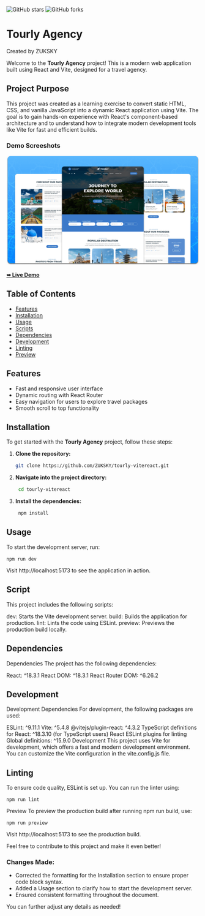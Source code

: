   ![GitHub stars](https://img.shields.io/github/stars/ZUKSKY/tourly-vitereact?style=social)
  ![GitHub forks](https://img.shields.io/github/forks/ZUKSKY/tourly-vitereact?style=social)

# Tourly Agency 
Created by ZUKSKY

Welcome to the **Tourly Agency** project! This is a modern web application built using React and Vite, designed for a travel agency.

## Project Purpose

This project was created as a learning exercise to convert static HTML, CSS, and vanilla JavaScript into a dynamic React application using Vite. The goal is to gain hands-on experience with React's component-based architecture and to understand how to integrate modern development tools like Vite for fast and efficient builds.

### Demo Screeshots

![Tourly Desktop Demo](./readme-images/desktop.png "Desktop Demo")

<a href="https://tourly-zuksky.vercel.app/"><strong>➥ Live Demo</strong></a>

## Table of Contents

- [Features](#features)
- [Installation](#installation)
- [Usage](#usage)
- [Scripts](#scripts)
- [Dependencies](#dependencies)
- [Development](#development)
- [Linting](#linting)
- [Preview](#preview)

## Features

- Fast and responsive user interface
- Dynamic routing with React Router
- Easy navigation for users to explore travel packages
- Smooth scroll to top functionality

## Installation

To get started with the **Tourly Agency** project, follow these steps:

1. **Clone the repository:**

   ```bash
   git clone https://github.com/ZUKSKY/tourly-vitereact.git
   
2. **Navigate into the project directory:**

   ```bash
    cd tourly-vitereact

3. **Install the dependencies:**
   ```bash
    npm install


## Usage
To start the development server, run:

    npm run dev

Visit http://localhost:5173 to see the application in action.

## Script
This project includes the following scripts:

dev: Starts the Vite development server.
build: Builds the application for production.
lint: Lints the code using ESLint.
preview: Previews the production build locally.

## Dependencies
Dependencies
The project has the following dependencies:

React: ^18.3.1
React DOM: ^18.3.1
React Router DOM: ^6.26.2

## Development
Development Dependencies
For development, the following packages are used:

ESLint: ^9.11.1
Vite: ^5.4.8
@vitejs/plugin-react: ^4.3.2
TypeScript definitions for React: ^18.3.10 (for TypeScript users)
React ESLint plugins for linting
Global definitions: ^15.9.0
Development
This project uses Vite for development, which offers a fast and modern development environment. You can customize the Vite configuration in the vite.config.js file.

## Linting
To ensure code quality, ESLint is set up. You can run the linter using:

    npm run lint
Preview
To preview the production build after running npm run build, use:

    npm run preview
Visit http://localhost:5173 to see the production build.

Feel free to contribute to this project and make it even better!


### Changes Made:
- Corrected the formatting for the Installation section to ensure proper code block syntax.
- Added a Usage section to clarify how to start the development server.
- Ensured consistent formatting throughout the document.

You can further adjust any details as needed!